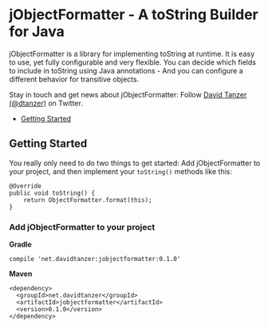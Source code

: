 # jObjectFormatter - A toString Builder for Java

jObjectFormatter is a library for implementing toString at runtime. It is easy to use, yet fully configurable and very
flexible. You can decide which fields to include in toString using Java annotations - And you can configure a different
behavior for transitive objects.

Stay in touch and get news about jObjectFormatter: Follow [David Tanzer (@dtanzer)](https://twitter.com/dtanzer) on Twitter.

* [Getting Started](#GettingStarted)

## <a name="GettingStarted"> Getting Started

You really only need to do two things to get started: Add jObjectFormatter to your project, and then implement your 
```toString()``` methods like this:

    @Override
    public void toString() {
        return ObjectFormatter.format(this);
    }

### Add jObjectFormatter to your project

**Gradle**

    compile 'net.davidtanzer:jobjectformatter:0.1.0'

**Maven**

    <dependency>
      <groupId>net.davidtanzer</groupId>
      <artifactId>jobjectformatter</artifactId>
      <version>0.1.0</version>
    </dependency>
